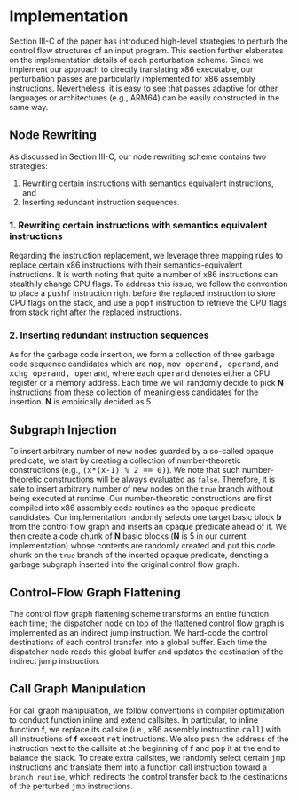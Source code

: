 # Implementation

Section III-C of the paper has introduced high-level strategies to perturb the control flow structures of an input program. This section further elaborates on the implementation details of each perturbation scheme. Since we implement our approach to directly translating x86 executable, our perturbation passes are particularly implemented for x86 assembly instructions. Nevertheless, it is easy to see that passes adaptive for other languages or architectures (e.g., ARM64) can be easily constructed in the same way.


## Node Rewriting

As discussed in Section III-C, our node rewriting scheme contains two strategies: 
1) Rewriting certain instructions with semantics equivalent instructions, and 
2) Inserting redundant instruction sequences.

### 1. Rewriting certain instructions with semantics equivalent instructions
Regarding the instruction replacement, we leverage three mapping rules to replace certain x86 instructions with their semantics-equivalent instructions. It is worth noting that quite a number of x86 instructions can stealthily change CPU flags. To address this issue, we follow the convention to place a <tt>pushf</tt> instruction right before the replaced instruction to store CPU flags on the stack, and use a <tt>popf</tt> instruction to retrieve the CPU flags from stack right after the replaced instructions.

### 2. Inserting redundant instruction sequences
As for the garbage code insertion, we form a collection of three garbage code sequence candidates which are <tt>nop</tt>, <tt>mov operand, operand</tt>, and <tt>xchg operand, operand</tt>, where each <tt>operand</tt> denotes either a CPU register or a memory address. Each time we will randomly decide to pick <b>N</b> instructions from these collection of meaningless candidates for the insertion. <b>N</b> is empirically decided as 5.

## Subgraph Injection

To insert arbitrary number of new nodes guarded by a so-called opaque predicate, we start by creating a collection of number-theoretic constructions (e.g., <tt>(x*(x-1) \% 2 == 0)</tt>). We note that such number-theoretic constructions will be always evaluated as ```false```. Therefore, it is safe to insert arbitrary number of new nodes on the ```true``` branch without being executed at runtime. Our number-theoretic constructions are first compiled into x86 assembly code routines as the opaque predicate candidates. Our implementation randomly selects one target basic block <b>b</b> from the control flow graph and inserts an opaque predicate ahead of it. We then create a code chunk of <b>N</b> basic blocks (<b>N</b> is 5 in our current implementation) whose contents are randomly created and put this code chunk on the ```true``` branch of the inserted opaque predicate, denoting a garbage subgraph inserted into the original control flow graph.

## Control-Flow Graph Flattening 

The control flow graph flattening scheme transforms an entire function each time; the dispatcher node on top of the flattened control flow graph is implemented as an indirect jump instruction. We hard-code the control destinations of each control transfer into a global buffer. Each time the dispatcher node reads this global buffer and updates the destination of the indirect jump instruction.

## Call Graph Manipulation

For call graph manipulation, we follow conventions in compiler optimization to conduct function inline and extend callsites. In particular, to inline function <b>f</b>, we replace its callsite (i.e., x86 assembly instruction <tt>call</tt>) with all instructions of <b>f</b> except <tt>ret</tt> instructions. We also <tt>push</tt> the address of the instruction next to the callsite at the beginning of <b>f</b> and <tt>pop</tt> it at the end to balance the stack. To create extra callsites, we randomly select certain <tt>jmp</tt> instructions and translate them into a function call instruction toward a ```branch routine```, which redirects the control transfer back to the destinations of the perturbed <tt>jmp</tt> instructions.
